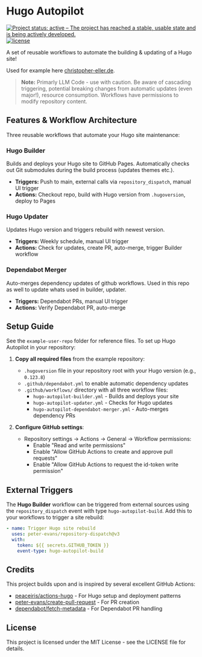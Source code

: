 # Hugo Autopilot

[![Project status: active – The project has reached a stable, usable state and is being actively developed.](https://www.repostatus.org/badges/latest/active.svg)](https://www.repostatus.org/#active)
[![license](https://img.shields.io/github/license/chriopter/hugo-autopilot.svg)](https://github.com/chriopter/hugo-autopilot/blob/main/LICENSE)

A set of reusable workflows to automate the building & updating of a Hugo site!

Used for example here [christopher-eller.de](https://github.com/chriopter/christopher-eller.de).

> **Note:** Primarly LLM Code - use with caution. Be aware of cascading triggering, potential breaking changes from automatic updates (even major!), resource consumption. Workflows have permissions to modify repository content.


## Features & Workflow Architecture

Three reusable workflows that automate your Hugo site maintenance:

### Hugo Builder
Builds and deploys your Hugo site to GitHub Pages. Automatically checks out Git submodules during the build process (updates themes etc.).
- **Triggers:** Push to main, external calls via `repository_dispatch`, manual UI trigger  
- **Actions:** Checkout repo, build with Hugo version from `.hugoversion`, deploy to Pages

### Hugo Updater
Updates Hugo version and triggers rebuild with newest version.
- **Triggers:** Weekly schedule, manual UI trigger  
- **Actions:** Check for updates, create PR, auto-merge, trigger Builder workflow

### Dependabot Merger
Auto-merges dependency updates of github workflows. Used in this repo as well to update whats used in builder, updater.
- **Triggers:** Dependabot PRs, manual UI trigger  
- **Actions:** Verify Dependabot PR, auto-merge


## Setup Guide

See the `example-user-repo` folder for reference files. To set up Hugo Autopilot in your repository:

1. **Copy all required files** from the example repository:
   - `.hugoversion` file in your repository root with your Hugo version (e.g., `0.123.8`)
   - `.github/dependabot.yml` to enable automatic dependency updates
   - `.github/workflows/` directory with all three workflow files:
     - `hugo-autopilot-builder.yml` - Builds and deploys your site
     - `hugo-autopilot-updater.yml` - Checks for Hugo updates
     - `hugo-autopilot-dependabot-merger.yml` - Auto-merges dependency PRs

2. **Configure GitHub settings**:
   - Repository settings → Actions → General → Workflow permissions:
     - Enable "Read and write permissions"
     - Enable "Allow GitHub Actions to create and approve pull requests"
     - Enable "Allow GitHub Actions to request the id-token write permission"



## External Triggers

The **Hugo Builder** workflow can be triggered from external sources using the `repository_dispatch` event with type `hugo-autopilot-build`. Add this to your workflows to trigger a site rebuild:

```yaml
- name: Trigger Hugo site rebuild
  uses: peter-evans/repository-dispatch@v3
  with:
    token: ${{ secrets.GITHUB_TOKEN }}
    event-type: hugo-autopilot-build
```



## Credits

This project builds upon and is inspired by several excellent GitHub Actions:

- [peaceiris/actions-hugo](https://github.com/peaceiris/actions-hugo) - For Hugo setup and deployment patterns
- [peter-evans/create-pull-request](https://github.com/peter-evans/create-pull-request) - For PR creation
- [dependabot/fetch-metadata](https://github.com/dependabot/fetch-metadata) - For Dependabot PR handling

## License

This project is licensed under the MIT License - see the LICENSE file for details.

